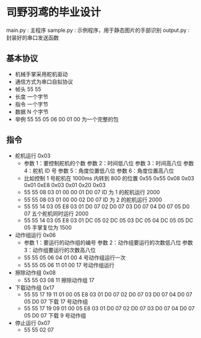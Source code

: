 # 司野羽鸢的毕业设计

main.py : 主程序
sample.py : 示例程序，用于静态图片的手部识别
output.py : 封装好的串口发送函数

## 基本协议
- 机械手掌采用舵机驱动
- 通信方式为串口自拟协议
- 帧头 55 55
- 长度 一个字节
- 指令 一个字节
- 数据 N 个字节
- 举例 55 55 05 06 00 01 00 为一个完整的包

## 指令

- 舵机运行 0x03
  - 参数 1：要控制舵机的个数 参数 2：时间低八位 参数 3：时间高八位 参数 4：舵机 ID 号 参数 5：角度位置低八位 参数 6：角度位置高八位
  - 比如控制 1 号舵机在 1000ms 内转到 800 的位置 0x55 0x55 0x08 0x03 0x01 0xE8 0x03 0x01 0x20 0x03
  - 55 55 08 03 01 00 00 01 D0 07 ID 为 1 的舵机运行 2000
  - 55 55 08 03 01 00 00 02 D0 07 ID 为 2 的舵机运行 2000
  - 55 55 14 03 05 E8 03 01 D0 07 02 D0 07 03 D0 07 04 D0 07 05 D0 07 五个舵机同时运行 2000
  - 55 55 14 03 05 E8 03 01 DC 05 02 DC 05 03 DC 05 04 DC 05 05 DC 05 手掌复位为 1500
- 动作组运行 0x06
  - 参数 1：要运行的动作组的编号 参数 2：动作组要运行的次数低八位 参数 3：动作组要运行的次数高八位
  - 55 55 05 06 04 01 00 4 号动作组运行一次
  - 55 55 05 06 11 01 00 17 号动作组运行
- 擦除动作组 0x08
  - 55 55 03 08 11 擦除动作组 17
- 下载动作组 0x17
  - 55 55 17 19 11 01 00 05 E8 03 01 D0 07 02 D0 07 03 D0 07 04 D0 07 05 D0 07 下载 17 号动作组
  - 55 55 17 19 09 01 00 05 E8 03 01 D0 07 02 D0 07 03 D0 07 04 D0 07 05 D0 07 下载 9 号动作组
- 停止运行 0x07
  - 55 55 02 07
